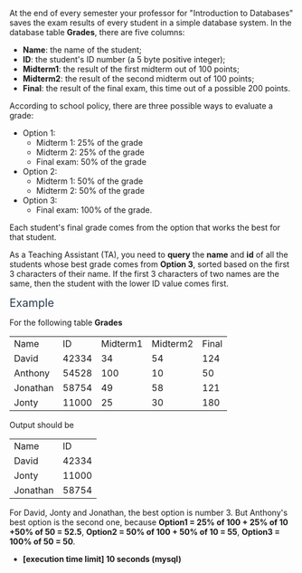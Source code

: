 <p>At the end of every semester your professor for "Introduction to Databases" saves the exam results of every student in a simple database system. In the database table <strong>Grades</strong>, there are five columns:</p>
<ul>
<li><strong>Name</strong>: the name of the student;</li>
<li><strong>ID</strong>: the student's ID number (a 5 byte positive integer);</li>
<li><strong>Midterm1</strong>: the result of the first midterm out of 100 points;</li>
<li><strong>Midterm2</strong>: the result of the second midterm out of 100 points;</li>
<li><strong>Final</strong>: the result of the final exam, this time out of a possible 200 points.</li>
</ul>
<p>According to school policy, there are three possible ways to evaluate a grade:</p>
<ul>
<li>Option 1:
<ul>
<li>Midterm 1: 25% of the grade</li>
<li>Midterm 2: 25% of the grade</li>
<li>Final exam: 50% of the grade</li>
</ul>
</li>
<li>Option 2:
<ul>
<li>Midterm 1: 50% of the grade</li>
<li>Midterm 2: 50% of the grade</li>
</ul>
</li>
<li>Option 3:
<ul>
<li>Final exam: 100% of the grade.</li>
</ul>
</li>
</ul>
<p>Each student's final grade comes from the option that works the best for that student.</p>
<p>As a Teaching Assistant (TA), you need to <strong>query</strong> the <strong>name</strong> and <strong>id</strong> of all the students whose best grade comes from <strong>Option 3</strong>, sorted based on the first 3 characters of their name. If the first 3 characters of two names are the same, then the student with the lower ID value comes first.</p>
<p><span class="markdown--header" style="color:#2b3b52;font-size:1.4em">Example</span></p>
<p>For the following table <strong>Grades</strong></p>
<table>
  <tr>
    <td>Name</td>
    <td>ID</td>
    <td>Midterm1</td>
    <td>Midterm2</td>
    <td>Final</td>
  </tr>
  <tr>
    <td>David</td>
    <td>42334</td>
    <td>34</td>
    <td>54</td>
    <td>124</td>
  </tr>
  <tr>
    <td>Anthony</td>
    <td>54528</td>
    <td>100</td>
    <td>10</td>
    <td>50</td>
  </tr>
  <tr>
    <td>Jonathan</td>
    <td>58754</td>
    <td>49</td>
    <td>58</td>
    <td>121</td>
  </tr>
  <tr>
    <td>Jonty</td>
    <td>11000</td>
    <td>25</td>
    <td>30</td>
    <td>180</td>
  </tr>
</table>
<p>Output should be</p>
<table>
  <tr>
    <td>Name</td>
    <td>ID</td>
  </tr>
  <tr>
    <td>David</td>
    <td>42334</td>
  </tr>
  <tr>
    <td>Jonty</td>
    <td>11000</td>
  </tr>
  <tr>
    <td>Jonathan</td>
    <td>58754</td>
  </tr>
</table>
<p>For David, Jonty and Jonathan, the best option is number 3. But Anthony's best option is the second one, because <strong>Option1 = 25% of 100 + 25% of 10 +50% of 50 = 52.5</strong>, <strong>Option2 = 50% of 100 + 50% of 10 = 55</strong>, <strong>Option3 = 100% of 50 = 50</strong>.</p>
<ul>
<li><strong>[execution time limit] 10 seconds (mysql)</strong></li>
</ul>
